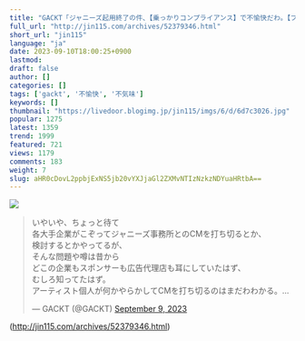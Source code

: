 ```yaml
---
title: "GACKT「ジャニーズ起用終了の件、【乗っかりコンプライアンス】で不愉快だわ。【ファンの愛情】を軽視しすぎ。日本の乗っかり風潮がマジで不気味」 : オレ的ゲーム速報＠刃"
full_url: "http://jin115.com/archives/52379346.html"
short_url: "jin115"
language: "ja"
date: 2023-09-10T18:00:25+0900
lastmod: 
draft: false
author: []
categories: []
tags: ['gackt', '不愉快', '不気味']
keywords: []
thumbnail: "https://livedoor.blogimg.jp/jin115/imgs/6/d/6d7c3026.jpg"
popular: 1275
latest: 1359
trend: 1999
featured: 721
views: 1179
comments: 183
weight: 7
slug: aHR0cDovL2ppbjExNS5jb20vYXJjaGl2ZXMvNTIzNzkzNDYuaHRtbA==
---
```


![](https://livedoor.blogimg.jp/jin115/imgs/6/d/6d7c3026.jpg)

<blockquote class='twitter-tweet'><p lang='ja' dir='ltr'>いやいや、ちょっと待て<br>各大手企業がこぞってジャニーズ事務所とのCMを打ち切るとか、<br>検討するとかやってるが、<br>そんな問題や噂は昔から<br>どこの企業もスポンサーも広告代理店も耳にしていたはず、<br>むしろ知ってたはず。<br>アーティスト個人が何かやらかしてCMを打ち切るのはまだわわかる。…</p>— GACKT (@GACKT) <a href='https://twitter.com/GACKT/status/1700517002258035046?ref_src=twsrc%5Etfw'>September 9, 2023</a></blockquote> 

(http://jin115.com/archives/52379346.html)
